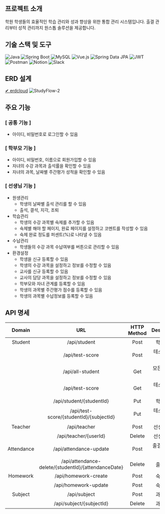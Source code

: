 ## 프로젝트 소개
학원 학생들의 효율적인 학습 관리와 성과 향상을 위한 통합 관리 시스템입니다. 출결 관리부터 성적 관리까지 원스톱 솔루션을 제공합니다.

## 기술 스택 및 도구
![Java](https://img.shields.io/badge/Java-007396?style=flat-square&logo=java&logoColor=white)
![Spring Boot](https://img.shields.io/badge/Spring%20Boot-6DB33F?style=flat-square&logo=spring-boot&logoColor=white)
![MySQL](https://img.shields.io/badge/MySQL-4479A1?style=flat-square&logo=mysql&logoColor=white)
![Vue.js](https://img.shields.io/badge/Vue.js-4FC08D?style=flat-square&logo=vud.js&logoColor=white)
![Spring Data JPA](https://img.shields.io/badge/Spring%20Data%20JPA-6DB33F?style=flat-square&logo=spring-data-jpa&logoColor=white)
![JWT](https://img.shields.io/badge/Authentication-JWT-ff69b4?style=flat-square)
![Postman](https://img.shields.io/badge/Postman-FF6C37?style=flat-square&logo=postman&logoColor=white)
![Notion](https://img.shields.io/badge/Notion-000000?style=flat-square&logo=notion&logoColor=white)
![Slack](https://img.shields.io/badge/Slack-4A154B?style=flat-square&logo=slack&logoColor=white)

## ERD 설계
[✔︎ erdcloud](https://www.erdcloud.com/d/g7RwRrf2vAF5KagaY)
![StudyFlow-2](https://github.com/user-attachments/assets/bcd66d22-3a49-4f16-b1ce-284b68474354)

## 주요 기능
### [ 공통 기능 ]
- 아이디, 비밀번호로 로그인할 수 있음
### [ 학부모 기능 ]
- 아이디, 비밀번호, 이름으로 회원가입할 수 있음
- 자녀의 수강 과목과 출석률을 확인할 수 있음
- 자녀의 과목, 날짜별 주간평가 성적을 확인할 수 있음
### [ 선생님 기능 ]
- 원생관리
    - 학생의 날짜별 출석 관리를 할 수 있음
    - 출석, 결석, 지각, 조퇴
- 학습관리
    - 학생의 수강 과목별 숙제를 추가할 수 있음
    - 숙제별 해야 할 페이지, 완료 페이지를 설정하고 코멘트를 작성할 수 있음
    - 숙제 완료 정도를 퍼센트(%)로 나타낼 수 있음
- 수납관리
    - 학생들의 수강 과목 수납여부를 버튼으로 관리할 수 있음
- 환경설정
    - 학생을 신규 등록할 수 있음
    - 학생의 수강 과목을 설정하고 정보를 수정할 수 있음
    - 교사를 신규 등록할 수 있음
    - 교사의 담당 과목을 설정하고 정보를 수정할 수 있음
    - 학부모와 자녀 관계를 등록할 수 있음
    - 학생의 과목별 주간평가 점수를 등록할 수 있음
    - 학생의 과목별 수납정보를 등록할 수 있음

## API 명세
| Domain | URL | HTTP Method | Description |
| :-: | :-: | :-: | :-: |
| Student | /api/student | Post | 학생 추가 |
|| /api/test-score | Post | 테스트 점수 생성 |
|| /api/all-student | Get | 모든 학생 조회 |
|| /api/test-score | Get | 테스트 점수 조회 |
|| /api/student/{studentId} | Put | 학생 수정 |
|| /api/test-score/{studentId}/{subjectId} | Put | 테스트 점수 수정 |
| Teacher | /api/teacher | Post | 선생님 추가 |
|| /api/teacher/{userId} | Delete | 선생님 삭제 |
| Attendance | /api/attendance-update | Post | 출결 생성(수정) |
|| /api/attendance-delete/{studentId}/{attendanceDate} | Delete | 출결 삭제 |
| Homework | /api/homework-create | Post | 숙제 생성 |
|| /api/homework-update | Post | 숙제 수정 |
| Subject | /api/subject | Post | 과목 추가 |
|| /api/subject/{subjectId} | Delete | 과목 삭제 |

